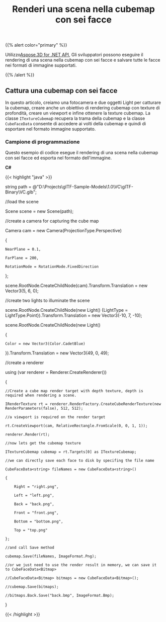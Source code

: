 ﻿---
title: Renderi una scena nella cubemap con sei facce
type: docs
weight: 70
url: /it/net/render-a-scene-into-the-cubemap-with-six-faces/
description: Utilizzando Aspose.3D for .NET API, gli sviluppatori possono eseguire il rendering di una scena nella cubemap con sei facce e salvare tutti i volti nei formati di immagine supportati.
---
{{% alert color="primary" %}}

Utilizzo[Aspose.3D for .NET API](https://products.aspose.com/3d/net/), Gli sviluppatori possono eseguire il rendering di una scena nella cubemap con sei facce e salvare tutte le facce nei formati di immagine supportati.

{{% /alert %}}
## **Cattura una cubemap con sei facce**
In questo articolo, creiamo una fotocamera e due oggetti Light per catturare la cubemap, creare anche un obiettivo di rendering cubemap con texture di profondità, creare un viewport e infine ottenere la texture cubemap. La classe `ITextureCubema`p recupera la trama della cubemap e la classe `CubeFaceData` consente di accedere ai volti della cubemap e quindi di esportare nel formato immagine supportato.
### **Campione di programmazione**
Questo esempio di codice esegue il rendering di una scena nella cubemap con sei facce ed esporta nel formato dell'immagine.

**C#**

{{< highlight "java" >}}

 string path = @"D:\Projects\glTF-Sample-Models\1.0\VC\glTF-Binary\VC.glb";

//load the scene

Scene scene = new Scene(path);

//create a camera for capturing the cube map

Camera cam = new Camera(ProjectionType.Perspective)

{

    NearPlane = 0.1,

    FarPlane = 200,

    RotationMode = RotationMode.FixedDirection

};

scene.RootNode.CreateChildNode(cam).Transform.Translation = new Vector3(5, 6, 0);

//create two lights to illuminate the scene

scene.RootNode.CreateChildNode(new Light() {LightType = LightType.Point}).Transform.Translation = new Vector3(-10, 7, -10);

scene.RootNode.CreateChildNode(new Light()

{

    Color = new Vector3(Color.CadetBlue)

}).Transform.Translation = new Vector3(49, 0, 49);



//create a renderer

using (var renderer = Renderer.CreateRenderer())

{

    //Create a cube map render target with depth texture, depth is required when rendering a scene.

    IRenderTexture rt = renderer.RenderFactory.CreateCubeRenderTexture(new RenderParameters(false), 512, 512);

    //a viewport is required on the render target

    rt.CreateViewport(cam, RelativeRectangle.FromScale(0, 0, 1, 1));

    renderer.Render(rt);

    //now lets get the cubemap texture

    ITextureCubemap cubemap = rt.Targets[0] as ITextureCubemap;

    //we can directly save each face to disk by specifing the file name

    CubeFaceData<string> fileNames = new CubeFaceData<string>()

    {

        Right = "right.png",

        Left = "left.png",

        Back = "back.png",

        Front = "front.png",

        Bottom = "bottom.png",

        Top = "top.png"

    };

    //and call Save method

    cubemap.Save(fileNames, ImageFormat.Png);

    //or we just need to use the render result in memory, we can save it to CubeFaceData<Bitmap>

    //CubeFaceData<Bitmap> bitmaps = new CubeFaceData<Bitmap>();

    //cubemap.Save(bitmaps);

    //bitmaps.Back.Save("back.bmp", ImageFormat.Bmp);

}

{{< /highlight >}}
